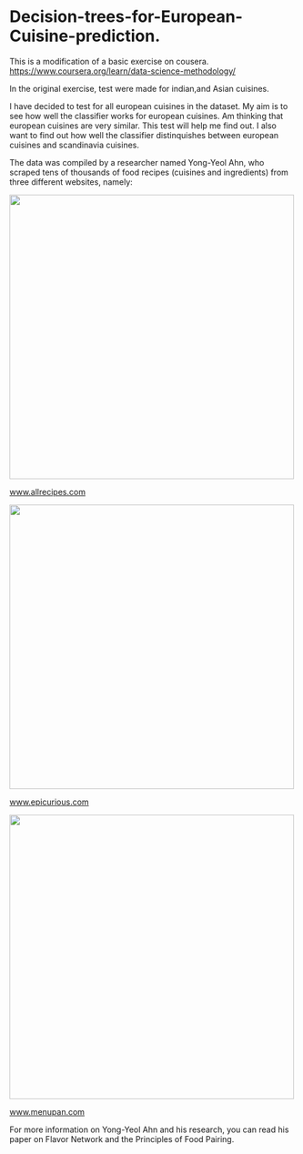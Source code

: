 # Decision-trees-for-European-Cuisine-prediction.
This is a modification of a basic exercise on cousera.
https://www.coursera.org/learn/data-science-methodology/

In the original exercise, test were made for indian,and Asian cuisines.

I have decided to test for all european cuisines in the dataset. My aim is to see how well the classifier works for european cuisines. Am thinking that european cuisines are very similar. This test will help me find out. I also want to find out how well the classifier distinquishes between european cuisines and scandinavia cuisines.

The data was compiled by a researcher named Yong-Yeol Ahn, who scraped tens of thousands of food recipes (cuisines and ingredients) from three different websites, namely:

<img src="https://ibm.box.com/shared/static/4fruwan7wmjov3gywiz3swlojw0srv54.png" width=500>

www.allrecipes.com

<img src="https://ibm.box.com/shared/static/cebfdbr22fjxa47lltp0bs533r103g0z.png" width=500>

www.epicurious.com

<img src="https://ibm.box.com/shared/static/epk727njg7xrz49pbkpkzd05cm5ywqmu.png" width=500>

www.menupan.com

For more information on Yong-Yeol Ahn and his research, you can read his paper on Flavor Network and the Principles of Food Pairing.
